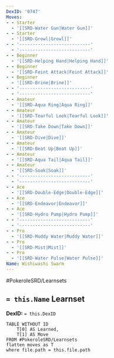 ```yaml
---
DexID: '0747'
Moves:
- - Starter
  - '[[SRD-Water Gun|Water Gun]]'
- - Starter
  - '[[SRD-Growl|Growl]]'
- - '---------------------------'
  - '---------------------------'
- - Beginner
  - '[[SRD-Helping Hand|Helping Hand]]'
- - Beginner
  - '[[SRD-Feint Attack|Feint Attack]]'
- - Beginner
  - '[[SRD-Brine|Brine]]'
- - '---------------------------'
  - '---------------------------'
- - Amateur
  - '[[SRD-Aqua Ring|Aqua Ring]]'
- - Amateur
  - '[[SRD-Tearful Look|Tearful Look]]'
- - Amateur
  - '[[SRD-Take Down|Take Down]]'
- - Amateur
  - '[[SRD-Dive|Dive]]'
- - Amateur
  - '[[SRD-Beat Up|Beat Up]]'
- - Amateur
  - '[[SRD-Aqua Tail|Aqua Tail]]'
- - Amateur
  - '[[SRD-Soak|Soak]]'
- - '---------------------------'
  - '---------------------------'
- - Ace
  - '[[SRD-Double-Edge|Double-Edge]]'
- - Ace
  - '[[SRD-Endeavor|Endeavor]]'
- - Ace
  - '[[SRD-Hydro Pump|Hydro Pump]]'
- - '---------------------------'
  - '---------------------------'
- - Pro
  - '[[SRD-Muddy Water|Muddy Water]]'
- - Pro
  - '[[SRD-Mist|Mist]]'
- - Pro
  - '[[SRD-Water Pulse|Water Pulse]]'
Name: Wishiwashi Swarm
---
```


#PokeroleSRD/Learnsets

## `= this.Name` Learnset

**DexID:** `= this.DexID`

```dataview
TABLE WITHOUT ID
    T[0] AS Learned,
    T[1] AS Move
FROM #PokeroleSRD/Learnsets
flatten moves as T
where file.path = this.file.path
```
